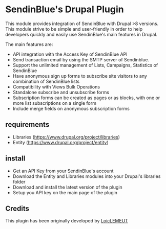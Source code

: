 # SendinBlue's Drupal Plugin

This module provides integration of SendinBlue with Drupal >8 versions. This module strive to be simple and user-friendly in order to help developers quickly and easily use SendinBlue's main features in Drupal.

The main features are:
* API integration with the Access Key of SendinBlue API
* Send transaction email by using the SMTP server of Sendinblue.
* Support the unlimited management of Lists, Campaigns, Statistics of SendinBlue
* Have anonymous sign up forms to subscribe site visitors to any combination
of SendinBlue lists
* Compatibility with Views Bulk Operations
* Standalone subscribe and unsubscribe forms
* Subscription forms can be created as pages or as blocks, with one or more
list subscriptions on a single form
* Include merge fields on anonymous subscription forms

## requirements
* Libraries (https://www.drupal.org/project/libraries)
* Entity (https://www.drupal.org/project/entity)

## install
* Get an API Key from your SendinBlue's account
* Download the Entity and Libraries modules into your Drupal's libraries folder
* Download and install the latest version of the plugin
* Setup you API key on the main page of the plugin

## Credits
This plugin has been originally developed by [LoicLEMEUT](https://github.com/LoicLEMEUT)
